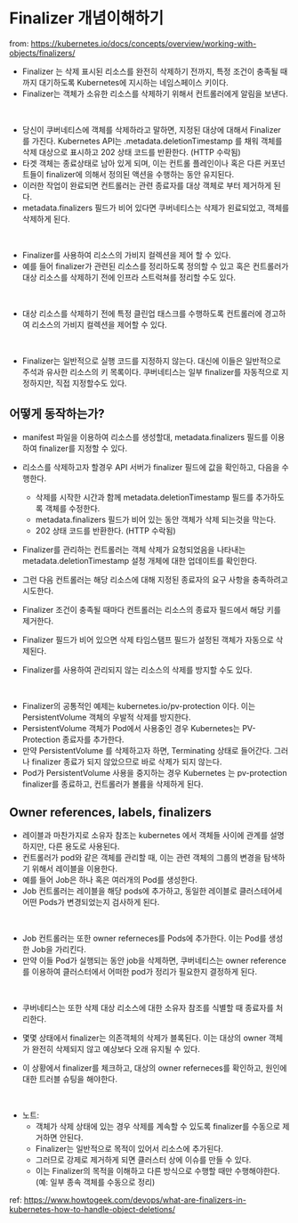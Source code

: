 # Finalizer 개념이해하기 

from: https://kubernetes.io/docs/concepts/overview/working-with-objects/finalizers/

- Finalizer 는 삭제 표시된 리소스를 완전히 삭제하기 전까지, 특정 조건이 충족될 때 까지 대기하도록 Kubernetes에 지시하는 네임스페이스 키이다. 
- Finalizer는 객체가 소유한 리소스를 삭제하기 위해서 컨트롤러에게 알림을 보낸다.

<br/>

- 당신이 쿠버네티스에 객체를 삭제하라고 말하면, 지정된 대상에 대해서 Finalizer 를 가진다. Kubernetes API는 .metadata.deletionTimestamp 를 채워 객체를 삭제 대상으로 표시하고 202 상태 코드를 반환한다. (HTTP 수락됨)
- 타겟 객체는 종료상태로 남아 있게 되며, 이는 컨트롤 플레인이나 혹은 다른 커포넌트들이 finalizer에 의해서 정의된 액션을 수행하는 동안 유지된다. 
- 이러한 작업이 완료되면 컨트롤러는 관련 종료자를 대상 객체로 부터 제거하게 된다. 
- metadata.finalizers 필드가 비어 있다면 쿠버네티스는 삭제가 왼료되었고, 객체를 삭제하게 된다. 

<br/>

- Finalizer를 사용하여 리소스의 가비지 컬렉션을 제어 할 수 있다. 
- 예를 들어 finalizer가 관련된 리소스를 정리하도록 정의할 수 있고 혹은 컨트롤러가 대상 리소스를 삭제하기 전에 인프라 스트럭쳐를 정리할 수도 있다. 

<br/>

- 대상 리소스를 삭제하기 전에 특정 클린업 태스크를 수행하도록 컨트롤러에 경고하여 리소스의 가비지 컬렉션을 제어할 수 있다. 

<br/>

- Finalizer는 일반적으로 실행 코드를 지정하지 않는다. 대신에 이들은 일반적으로 주석과 유사한 리소스의 키 목록이다. 쿠버네티스는 일부 finalizer를 자동적으로 지정하지만, 직접 지정할수도 있다. 

## 어떻게 동작하는가? 

- manifest 파일을 이용하여 리소스를 생성할대, metadata.finalizers 필드를 이용하여 finalizer를 지정할 수 있다. 
- 리소스를 삭제하고자 할경우 API 서버가 finalizer 필드에 값을 확인하고, 다음을 수행한다. 
  - 삭제를 시작한 시간과 함께 metadata.deletionTimestamp 필드를 추가하도록 객체를 수정한다. 
  - metadata.finalizers 필드가 비어 있는 동안 객체가 삭제 되는것을 막는다.
  - 202 상태 코드를 반환한다. (HTTP 수락됨)

- Finalizer를 관리하는 컨트롤러는 객체 삭제가 요청되었음을 나타내는 metadata.deletionTimestamp 설정 개체에 대한 업데이트를 확인한다. 
- 그런 다음 컨트롤러는 해당 리소스에 대해 지정된 종료자의 요구 사항을 충족하려고 시도한다. 
- Finalizer 조건이 충족될 때마다 컨트롤러는 리소스의 종료자 필드에서 해당 키를 제거한다. 
- Finalizer 필드가 비어 있으면 삭제 타임스탬프 필드가 설정된 객체가 자동으로 삭제된다. 
- Finalizer를 사용하여 관리되지 않는 리소스의 삭제를 방지할 수도 있다. 

<br/>

- Finalizer의 공통적인 예제는 kubernetes.io/pv-protection 이다. 이는 PersistentVolume 객체의 우발적 삭제를 방지한다. 
- PersistentVolume 객체가 Pod에서 사용중인 경우 Kubernetes는 PV-Protection 종료자를 추가한다. 
- 만약 PersistentVolume 를 삭제하고자 하면, Terminating 상태로 들어간다. 그러나 finalizer 종료가 되지 않았으므로 바로 삭제가 되지 않는다. 
- Pod가 PersistentVolume 사용을 중지하는 경우 Kubernetes 는 pv-protection finalizer를 종료하고, 컨트롤러가 볼륨을 삭제하게 된다. 

## Owner references, labels, finalizers

- 레이블과 마찬가지로 소유자 참조는 kubernetes 에서 객체들 사이에 관계를 설명하지만, 다른 용도로 사용된다. 
- 컨트롤러가 pod와 같은 객체를 관리할 때, 이는 관련 객체의 그룹의 변경을 탐색하기 위해서 레이블을 이용한다. 
- 예를 들어 Job은 하나 혹은 여러개의 Pod를 생성한다. 
- Job 컨트롤러는 레이블을 해당 pods에 추가하고, 동일한 레이블로 클러스테어세 어떤 Pods가 변경되었는지 검사하게 된다. 

<br/>

- Job 컨트롤러는 또한 owner referneces를 Pods에 추가한다. 이는 Pod를 생성한 Job을 가리킨다. 
- 만약 이들 Pod가 실행되는 동안 job을 삭제하면, 쿠버네티스는 owner reference를 이용하여 클러스터에서 어떠한 pod가 정리가 필요한지 결정하게 된다. 

<br/>

- 쿠버네티스는 또한 삭제 대상 리소스에 대한 소유자 참조를 식별할 때 종료자를 처리한다. 

- 몇몇 상태에서 finalizer는 의존객체의 삭제가 블록된다. 이는 대상의 owner 객체가 완전히 삭제되지 않고 예상보다 오래 유지될 수 있다. 
- 이 상황에서 finalizer를 체크하고, 대상의 owner referneces를 확인하고, 원인에 대한 트러블 슈팅을 해야한다. 

<br/>

- 노트:
  - 객체가 삭제 상태에 있는 경우 삭제를 계속할 수 있도록 finalizer를 수동으로 제거하면 안된다. 
  - Finalizer는 일반적으로 목적이 있어서 리소스에 추가된다. 
  - 그러므로 강제로 제거하게 되면 클러스터 상에 이슈를 만들 수 있다. 
  - 이는 Finalizer의 목적을 이해하고 다른 방식으로 수행할 때만 수행해야한다. (예: 일부 종속 객체를 수동으로 정리)

ref: https://www.howtogeek.com/devops/what-are-finalizers-in-kubernetes-how-to-handle-object-deletions/

